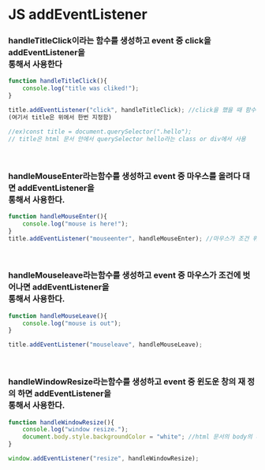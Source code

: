 # JS addEventListener


### handleTitleClick이라는 함수를 생성하고 event 중 click을 addEventListener을 <br>통해서 사용한다

```js
function handleTitleClick(){
    console.log("title was cliked!");
}

title.addEventListener("click", handleTitleClick); //click을 했을 때 함수 실행 
(여기서 title은 위에서 한번 지정함)

//ex)const title = document.querySelector(".hello");
// title은 html 문서 안에서 querySelector hello라는 class or div에서 사용
```
<br>


### handleMouseEnter라는함수를 생성하고 event 중 마우스를 올려다 대면 addEventListener을 <br>통해서 사용한다.

```js
function handleMouseEnter(){
    console.log("mouse is here!");
}
title.addEventListener("mouseenter", handleMouseEnter); //마우스가 조건 위에 올려져 있으면 실행.
```
<br>

### handleMouseleave라는함수를 생성하고 event 중 마우스가 조건에 벗어나면 addEventListener을 <br>통해서 사용한다.

```js
function handleMouseLeave(){
    console.log("mouse is out");
}

title.addEventListener("mouseleave", handleMouseLeave);
```
<br>

### handleWindowResize라는함수를 생성하고 event 중 윈도운 창의 재 정의 하면 addEventListener을 <br>통해서 사용한다.

```js
function handleWindowResize(){
    console.log("window resize.");
    document.body.style.backgroundColor = "white"; //html 문서의 body의 바탕 색깔을 흰색으로 변경.
}

window.addEventListener("resize", handleWindowResize);
```

<br>